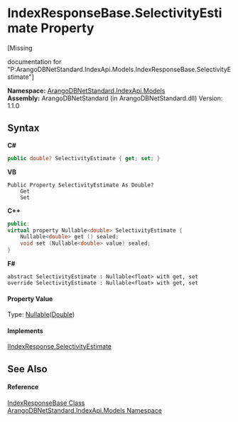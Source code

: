 # IndexResponseBase.SelectivityEstimate Property 
 

\[Missing <summary> documentation for "P:ArangoDBNetStandard.IndexApi.Models.IndexResponseBase.SelectivityEstimate"\]

**Namespace:**&nbsp;<a href="215740c9-85fc-74fa-998d-14b49b842d56">ArangoDBNetStandard.IndexApi.Models</a><br />**Assembly:**&nbsp;ArangoDBNetStandard (in ArangoDBNetStandard.dll) Version: 1.1.0

## Syntax

**C#**<br />
``` C#
public double? SelectivityEstimate { get; set; }
```

**VB**<br />
``` VB
Public Property SelectivityEstimate As Double?
	Get
	Set
```

**C++**<br />
``` C++
public:
virtual property Nullable<double> SelectivityEstimate {
	Nullable<double> get () sealed;
	void set (Nullable<double> value) sealed;
}
```

**F#**<br />
``` F#
abstract SelectivityEstimate : Nullable<float> with get, set
override SelectivityEstimate : Nullable<float> with get, set
```


#### Property Value
Type: <a href="https://docs.microsoft.com/dotnet/api/system.nullable-1" target="_blank" rel="noopener noreferrer">Nullable</a>(<a href="https://docs.microsoft.com/dotnet/api/system.double" target="_blank" rel="noopener noreferrer">Double</a>)

#### Implements
<a href="2c7daf0a-1c8c-ae98-fd82-a1b0f5051410">IIndexResponse.SelectivityEstimate</a><br />

## See Also


#### Reference
<a href="0197f740-7c40-7008-544f-0c999e147387">IndexResponseBase Class</a><br /><a href="215740c9-85fc-74fa-998d-14b49b842d56">ArangoDBNetStandard.IndexApi.Models Namespace</a><br />